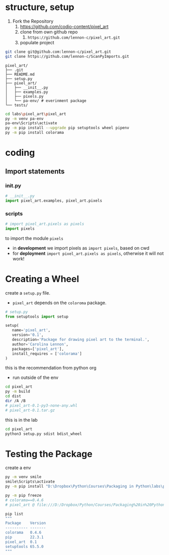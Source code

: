 # structure, setup

1. Fork the Repository
    1. https://github.com/codio-content/pixel_art
    2. clone from own github repo
        1. `https://github.com/lennon-c/pixel_art.git`
    3. populate project


```bash
git clone git@github.com:lennon-c/pixel_art.git
git clone https://github.com/lennon-c/ScanPyImports.git
```


```
pixel_art/
├── .git
├── README.md
├── setup.py
├── pixel_art/
│   ├── __init__.py
│   ├── examples.py
│   ├── pixels.py
│   └── pa-env/ # everinment package 
└── tests/
```

```bash
cd labs\pixel_art\pixel_art
py -m venv pa-env
pa-env\Scripts\activate 
py -m pip install --upgrade pip setuptools wheel pipenv
py -m pip install colorama
```


# coding 
## Import statements 

### __init__.py
```python
# __init__.py
import pixel_art.examples, pixel_art.pixels
```

### scripts 
```python
# import pixel_art.pixels as pixels
import pixels
```

to import the module `pixels`
- in **development** we import pixels as `import pixels`, based on cwd
- for **deployment**  `import pixel_art.pixels as pixels`, otherwise it will not work! 

# Creating a Wheel

create a `setup.py` file. 
- `pixel_art` depends on the `coloroma` package. 

```python
# setup.py
from setuptools import setup

setup(
   name='pixel_art',
   version='0.1',
   description='Package for drawing pixel art to the terminal.',
   author='Carolina Lennon',
   packages=['pixel_art'], 
   install_requires = ['colorama']
)
```

this is the recommendation from python org 
- run outside of the env
```bash
cd pixel_art 
py -m build
cd dist
dir /A /B
# pixel_art-0.1-py3-none-any.whl
# pixel_art-0.1.tar.gz
```


this is in the lab
```bash
cd pixel_art
python3 setup.py sdist bdist_wheel
```

# Testing the Package

create a env

```bash
py -m venv smile
smile\Scripts\activate 
py -m pip install "D:\Dropbox\Python\Courses\Packaging in Python\labs\pixel_art\dist\pixel_art-0.1-py3-none-any.whl"
```

```bash
py -m pip freeze
# colorama==0.4.6
# pixel_art @ file:///D:/Dropbox/Python/Courses/Packaging%20in%20Python/labs/pixel_art/dist/pixel_art-0.1-py3-none-any.whl

pip list
"""
Package    Version
---------- -------
colorama   0.4.6
pip        22.3.1
pixel_art  0.1
setuptools 65.5.0
"""
```